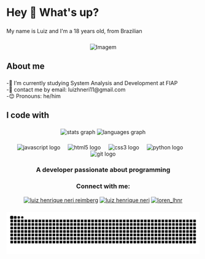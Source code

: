 <h1 align="left">Hey 👋 What's up?</h1>

###

<p align="left">My name is Luiz and I'm a 18 years old, from Brazilian</p>

###

<p align="center">
  <img align="center" src="https://media.tenor.com/Pwrg7ZPN1IwAAAAi/kirby-kirby-line-sticker.gif" alt="Imagem">
</p>

###
<h2 align="left">About me</h2>

###

<p align="left">-🌱 I’m currently studying System Analysis and Development at FIAP <br>-💬 contact me by email: luizhneri11@gmail.com<br>-😊 Pronouns: he/him </p>

###

<h2 align="left">I code with</h2>


###

<div align="center">
  <img src="https://github-readme-stats.vercel.app/api?username=LuizHNR&hide_title=false&hide_rank=false&show_icons=true&include_all_commits=true&count_private=true&disable_animations=false&theme=radical&locale=en&hide_border=false" height="150" alt="stats graph"  />
  <img src="https://github-readme-stats.vercel.app/api/top-langs?username=LuizHNR&locale=en&hide_title=false&layout=compact&card_width=320&langs_count=5&theme=radical&hide_border=false" height="150" alt="languages graph"  />
</div>

###



###

<div align="center">
  <img src="https://cdn.jsdelivr.net/gh/devicons/devicon/icons/javascript/javascript-original.svg" height="30" alt="javascript logo"  />
  <img width="12" />
  <img src="https://cdn.jsdelivr.net/gh/devicons/devicon/icons/html5/html5-original.svg" height="30" alt="html5 logo"  />
  <img width="12" />
  <img src="https://cdn.jsdelivr.net/gh/devicons/devicon/icons/css3/css3-original.svg" height="30" alt="css3 logo"  />
  <img width="12" />
  <img src="https://cdn.jsdelivr.net/gh/devicons/devicon/icons/python/python-original.svg" height="30" alt="python logo"  />
  <img width="12" />
  <img src="https://www.vectorlogo.zone/logos/git-scm/git-scm-icon.svg" alt="git logo" width="30" height="30"/>
</div>

###

<h3 align="center">A developer passionate about programming</h3>

<h3 align="center">Connect with me:</h3>
<p align="center">
<a href="https://www.linkedin.com/in/luiz-henrique-neri-reimberg-6ab0032b8/" target="_blank"><img align="center" src="https://raw.githubusercontent.com/rahuldkjain/github-profile-readme-generator/master/src/images/icons/Social/linked-in-alt.svg" alt="luiz henrique neri reimberg" height="30" width="40" /></a>
<a href="https://www.facebook.com/luizhenrique.neri.9/" target="blank"><img align="center" src="https://raw.githubusercontent.com/rahuldkjain/github-profile-readme-      generator/master/src/images/icons/Social/facebook.svg" alt="luiz henrique neri" height="30" width="40" /></a>
  <a href="https://instagram.com/loren_lhnr" target="blank"><img align="center" src="https://raw.githubusercontent.com/rahuldkjain/github-profile-readme-      generator/master/src/images/icons/Social/instagram.svg" alt="loren_lhnr" height="30" width="40" /></a>
</p>

###

<img src="https://raw.githubusercontent.com/LuizHNR/LuizHNR/output/snake.svg" alt="Snake animation" />

###
